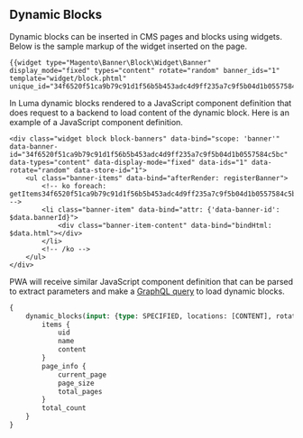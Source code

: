 ## Dynamic Blocks

Dynamic blocks can be inserted in CMS pages and blocks using widgets. Below is the sample markup of the widget inserted on the page.

```
{{widget type="Magento\Banner\Block\Widget\Banner" display_mode="fixed" types="content" rotate="random" banner_ids="1" template="widget/block.phtml" unique_id="34f6520f51ca9b79c91d1f56b5b453adc4d9ff235a7c9f5b04d1b0557584c5bc"}}
```

In Luma dynamic blocks rendered to a JavaScript component definition that does request to a backend to load content of the dynamic block. Here is an example of a JavaScript component definition.

```
<div class="widget block block-banners" data-bind="scope: 'banner'" data-banner-id="34f6520f51ca9b79c91d1f56b5b453adc4d9ff235a7c9f5b04d1b0557584c5bc" data-types="content" data-display-mode="fixed" data-ids="1" data-rotate="random" data-store-id="1">
    <ul class="banner-items" data-bind="afterRender: registerBanner">
        <!-- ko foreach: getItems34f6520f51ca9b79c91d1f56b5b453adc4d9ff235a7c9f5b04d1b0557584c5bc() -->
        <li class="banner-item" data-bind="attr: {'data-banner-id': $data.bannerId}">
            <div class="banner-item-content" data-bind="bindHtml: $data.html"></div>
        </li>
        <!-- /ko -->
    </ul>
</div>
```

PWA will receive similar JavaScript component definition that can be parsed to extract parameters and make a [GraphQL query](./dynamic-blocks.graphqls) to load dynamic blocks.

```graphql
{
    dynamic_blocks(input: {type: SPECIFIED, locations: [CONTENT], rotation_mode: RANDOM, dynamic_block_uids: [1, 2]}) {
        items {
            uid
            name
            content
        }
        page_info {
            current_page
            page_size
            total_pages
        }
        total_count
    }
}
```
